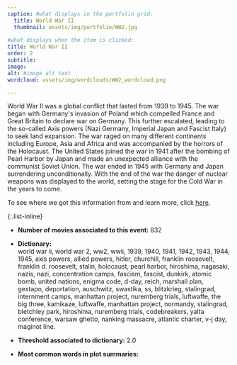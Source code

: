 ```yaml
---
caption: #what displays in the portfolio grid:
  title: World War II
  thumbnail: assets/img/portfolio/WW2.jpg
  
#what displays when the item is clicked:
title: World War II
order: 2
subtitle: 
image:
alt: #image alt text
wordcloud: assets/img/wordclouds/WW2_wordcloud.png

---
```

World War II was a global conflict that lasted from 1939 to 1945. The war began with Germany's invasion of Poland which compelled France and Great Britain to declare war on Germany. This further escalated, leading to the so-called Axis powers (Nazi Germany, Imperial Japan and Fascist Italy) to seek land expansion. 
The war raged on many different continents including Europe, Asia and Africa and was accompanied by the horrors of the Holocaust. The United States joined the war in 1941 after the bombing of Pearl Harbor by Japan and made an unexpected alliance with the communist Soviet Union. 
The war ended in 1945 with Germany and Japan surrendering unconditionally. With the end of the war the danger of nuclear weapons was displayed to the world, setting the stage for the Cold War in the years to come. 

To see where we got this information from and learn more, click [here](https://en.wikipedia.org/wiki/World_War_II).

{:.list-inline} 
- **Number of movies associated to this event:** 832

- **Dictionary:**\
world war ii, world war 2, ww2, wwii, 1939, 1940, 1941, 1942, 1943, 1944, 1945, axis powers, allied powers, hitler, churchill, franklin roosevelt, franklin d. roosevelt, stalin, holocaust, pearl harbor, hiroshima, nagasaki, nazis, nazi, concentration camps, fascism, fascist, dunkirk, atomic bomb, united nations, enigma code, d-day, reich, marshall plan, gestapo, deportation, auschwitz, swastika, ss, blitzkrieg, stalingrad, internment camps, manhattan project, nuremberg trials, luftwaffe, the big three, kamikaze, luftwaffe, manhattan project, normandy, stalingrad, bletchley park, hiroshima, nuremberg trials, codebreakers, yalta conference, warsaw ghetto, nanking massacre, atlantic charter, v-j day, maginot line.

- **Threshold associated to dictionary:** 2.0

- **Most common words in plot summaries:**
